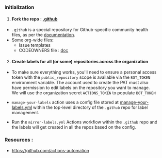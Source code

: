 ### Initialization

1. #### Fork the repo : [.github](https://github.com/JysinTestOrg/.github)
  
  - `.github` is a special repository for Github-specific community health files, as per the [documentation](https://docs.github.com/en/communities/setting-up-your-project-for-healthy-contributions/creating-a-default-community-health-file).
  - Some org-wide files: 
       - Issue templates
       - CODEOWNERS file : [doc](https://docs.github.com/en/repositories/managing-your-repositorys-settings-and-features/customizing-your-repository/about-code-owners#codeowners-file-location)
    
2. ####  Create labels for all (or some) repositories across the organization

  - To make sure everything works, you'll need to ensure a personal access token with the `public_repository` scope is available via the `BOT_TOKEN` environment variable. The account used to create the PAT must also have permission to edit labels on the repository you want to manage.
     We will use the organization secret `ACTIONS_TOKEN` to populate `BOT_TOKEN`
 
  - `manage-your-labels` action uses a config file stored at [manage-your-labels.yml](https://github.com/Josh-01/vigilant-waffle/blob/master/.github/manage-your-labels.yml) within the top-level directory of the `.github` repo for label management.

  - Run the `mirror-labels.yml` Actions workflow within the `.github` repo and the labels will get created in all the repos based on the config.
   

 ### Resources : 
- https://github.com/actions-automation 

